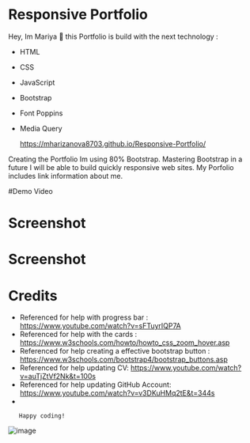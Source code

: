 # Responsive Portfolio
Hey, Im Mariya  👋
this Portfolio is build with the next technology :
* HTML
* CSS
* JavaScript
* Bootstrap
* Font Poppins
*  Media Query
    
    
     https://mharizanova8703.github.io/Responsive-Portfolio/
  
  Creating the Portfolio Im using 80% Bootstrap.
  Mastering Bootstrap in a future  I will be able to build quickly responsive web sites.
  My Porfolio includes link information about me. 
  
  #Demo Video
  
  

  

# Screenshot



# Screenshot


# Credits
 * Referenced for help with progress bar : https://www.youtube.com/watch?v=sFTuyrIQP7A
 * Referenced for help with the cards : https://www.w3schools.com/howto/howto_css_zoom_hover.asp
 * Referenced for help creating a effective bootstrap button : https://www.w3schools.com/bootstrap4/bootstrap_buttons.asp
 * Referenced for help updating CV: https://www.youtube.com/watch?v=auTjZtVf2Nk&t=100s
 * Referenced for help updating GitHub Account: https://www.youtube.com/watch?v=v3DKuHMq2tE&t=344s
 *  
       
       Happy coding!
  ![image](https://user-images.githubusercontent.com/85656320/137840327-e89a3d2a-fbf7-45ca-b8c9-a7c6be876535.png)
